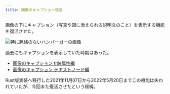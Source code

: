 ```yaml
---
title: 画像のキャプション復活
---
```

画像の下にキャプション（写真や図に添えられる説明文のこと）を表示する機能を復活させた。

![](https://lh3.googleusercontent.com/docs/ADP-6oEVxEL0-to-EaaKpob0RvRCiviSkxXL08iG0xR2zIANBF1JSJyTg2o6J_8gejnfIpazFMpUeEgFOpdFeJrenrRrx64VtfVj5rrh5DdMKLhiyGFIZ4vo09nZBlvmfavgqb5MXVvgLi_DBURyIcSI6GYsQF1yqihOni6OrBxItl18lapTU3Yzb-Hij60NKAy7N9as6N0brhHlCNNRDe__jWFT6_Wt37EnjsEreyYoE62x_yqrUcQ0v5vGablWbmOM8gtPz_59lTf5mzdWIjRmu6WLaVlfYEf8eIwpIvd28JdRazr0eeZuE8lu6EjsSN07IWli0X-Oc_RLMjNbrGaLWJztDx8yO1zSu8CicH2RfwO2-g5fDmU7D8LBS_Z-jf3hFM-hghW0lkzU7DrPOz2GF2LDlc_2YA2qWuFUN5eo2axWfQ4gj5bGAEOyW4r3YqU7t5K7IiViVH9lKeZ-c1Cs4b-4rmlT966XPJqgmFI-jd2s5ogAMibd4oawJD__oGyOwPcBrWfL_IxvjEXPlRYTWnJXUJRY9qLKSkaklwKfvZ0YNJayROSBNhpoBu2_wLDLLicfJJRWXW-UoINhqs1g5VtQbCgT4W6CmXYJW42-b8izcvL-zGv5a5ONlAAxmnIXpENDBg5EDpxLLbxrg1_7hlheczHUzRhPmAZFgACnzRSYkva9FFizVApcfr4p1gEhQJLWcLAkbamV4YPR2LaYUqBRxkxn9gns09mSzdqOdxrN3zuj_bQ6IW0RlTgD1rIFvUXLb2XTFLoyFMxYGMcSNhMM8w4K-2nqxJ4P-fBJ0fpm5SkBaG4PvLp6X1pvPv2HEw2EFajH0XOrYd2tQIo0gyXbrupIlr4kXOmqa9tctki3T8RHXoPPOLZVqhxhYsrTHl4wLGfb1xXdBu0ru7qVMaq4yVjdQNwKPjDCRANXb00FNaIyaXkLzzShmQnTyenxEMYdj4DKfMp3dzQYXnvNb1bDZMJD173kAXrcNamhF-4MLjfg3E1UJLsVYIL-t-LRRSRPoABI9dJEOtl-0TEBOA1ypdD0dAL7BDPOffnC8XxU9SFjNYU7g_VqMkiG3Q3FY1d3rUFrlSijQhdZYY_OC-izmjDCCOHYkTTaEuLeS4ZoDF2UIXm1BsLIT1sT7ZOfJhcEeuONz_NrPOfXAfnBIVEP2TLZCM8nilBQMzy9NeqWrbBrzQvNjxt7psb_KDfbvWROCLDjpjv1t0OpYlJrDQa7WARn2a3sZ0W3PyKEb_0-n9l2 "特に脈絡のないハンバーガーの画像")

過去にもキャプションを表示していた時期はあった。

*   [画像のキャプション title属性編](https://r7kamura.com/articles/2020-11-07-image-caption-revised)
*   [画像のキャプション テキストノード編](https://r7kamura.com/articles/2020-09-22-markdown-caption)

Rust版実装へ移行した2021年11月07日から2022年5月20日までこの機能は失われていたが、今回また復活させたという経緯。
